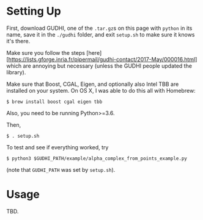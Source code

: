 Setting Up
==========

First, download GUDHI, one of the `.tar.gz`s on this page with
`python` in its name, save it in the `./gudhi` folder, and
exit `setup.sh` to make sure it knows it's there.

Make sure you follow the steps
[here][https://lists.gforge.inria.fr/pipermail/gudhi-contact/2017-May/000016.html]
which are annoying but necessary (unless the GUDHI people updated the
library).

Make sure that Boost, CGAL, Eigen, and optionally also Intel TBB are installed on your
system. On OS X, I was able to do this all with Homebrew:

    $ brew install boost cgal eigen tbb

Also, you need to be running Python>=3.6.

Then,

    $ . setup.sh

To test and see if everything worked, try

    $ python3 $GUDHI_PATH/example/alpha_complex_from_points_example.py

(note that `GUDHI_PATH` was set by `setup.sh`).


Usage
=====

TBD.